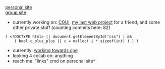 [personal site](https://2lag.day)  
[group site](https://kus.ooo)


- currently working on: [CGUI](https://github.com/2lag/CGUI), [my last web project](https://almightyhuey.github.io) for a friend, and some other private stuff (counting commits here: 82)
```
( <!DOCTYPE html> || document.getElementById("css") ) && 
    ( bool c_plus_plus || c = malloc( i * sizeof(int) ) ) )
```
- currently: [working towards cpe](https://cppinstitute.org/cpe-c-certified-entry-level-programmer-certification-exam-syllabus)
- looking 4 collab on: anything
- reach me: "links" cmd on personal site^
